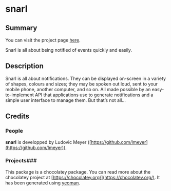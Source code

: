 # snarl

## Summary 
You can visit the project page [here](http://snarl.fullphat.net/).

Snarl is all about being notified of events quickly and easily.

## Description 
Snarl is all about notifications. They can be displayed on-screen in a variety of shapes, colours and sizes; they may be spoken out loud, sent to your mobile phone, another computer, and so on. All made possible by an easy-to-implement API that applications use to generate notifications and a simple user interface to manage them. But that’s not all…

## Credits
### People ###
**snarl** is developped by Ludovic Meyer ([https://github.com/lmeyer](https://github.com/lmeyer)).

### Projects###
This package is a chocolatey package. You can read more about the chocolatey project at [https://chocolatey.org/](https://chocolatey.org/). It has been generated using [yeoman](http://yeoman.io/).

